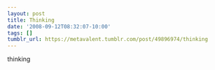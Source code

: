 ```yaml
---
layout: post
title: Thinking
date: '2008-09-12T08:32:07-10:00'
tags: []
tumblr_url: https://metavalent.tumblr.com/post/49896974/thinking
---
```

thinking

